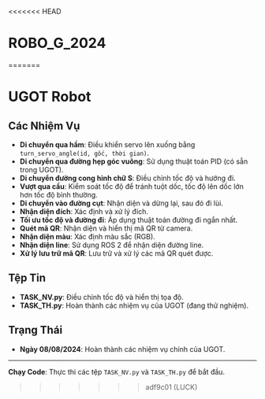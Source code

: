 <<<<<<< HEAD
# ROBO_G_2024
=======
# UGOT Robot
## Các Nhiệm Vụ

- **Di chuyển qua hầm**: Điều khiển servo lên xuống bằng `turn_servo_angle(id, gốc, thời gian)`.
- **Di chuyển qua đường hẹp góc vuông**: Sử dụng thuật toán PID (có sẵn trong UGOT).
- **Di chuyển đường cong hình chữ S**: Điều chỉnh tốc độ và hướng đi.
- **Vượt qua cầu**: Kiểm soát tốc độ để tránh tuột dốc, tốc độ lên dốc lớn hơn tốc độ bình thường.
- **Di chuyển vào đường cụt**: Nhận diện và dừng lại, sau đó đi lùi.
- **Nhận diện đích**: Xác định và xử lý đích.
- **Tối ưu tốc độ và đường đi**: Áp dụng thuật toán đường đi ngắn nhất.
- **Quét mã QR**: Nhận diện và hiển thị mã QR từ camera.
- **Nhận diện màu**: Xác định màu sắc (RGB).
- **Nhận diện line**: Sử dụng ROS 2 để nhận diện đường line.
- **Xử lý lưu trữ mã QR**: Lưu trữ và xử lý các mã QR quét được.

## Tệp Tin

- **TASK_NV.py**: Điều chỉnh tốc độ và hiển thị tọa độ.
- **TASK_TH.py**: Hoàn thành các nhiệm vụ của UGOT (đang thử nghiệm).

## Trạng Thái

- **Ngày 08/08/2024**: Hoàn thành các nhiệm vụ chính của UGOT.

---

**Chạy Code**: Thực thi các tệp `TASK_NV.py` và `TASK_TH.py` để bắt đầu.

>>>>>>> adf9c01 (LUCK)
